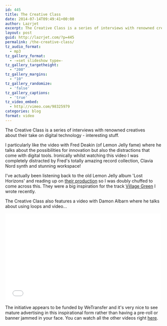 ```yaml
---
id: 445
title: The Creative Class
date: 2014-07-14T09:49:41+00:00
author: Lazrjet
excerpt: The Creative Class is a series of interviews with renowned creatives about their take on digital technology...
layout: post
guid: http://lazrjet.com/?p=445
permalink: /the-creative-class/
tz_audio_format:
  - mp3
tz_gallery_format:
  - -=set slideshow type=-
tz_gallery_targetheight:
  - "200"
tz_gallery_margins:
  - "10"
tz_gallery_randomize:
  - 'false'
tz_gallery_captions:
  - 'true'
tz_video_embed:
  - http://vimeo.com/98325979
categories: blog
format: video
---
```

The Creative Class is a series of interviews with renowned creatives about their take on digital technology - interesting stuff.

I particularly like the video with Fred Deakin (of Lemon Jelly fame) where he talks about the possibilities for innovation but also the distractions that come with digital tools. Ironically whilst watching this video I was completely distracted by Fred's totally amazing record collection, Clavia Nord synth and stunning workspace!

I've actually been listening back to the old Lemon Jelly album 'Lost Horizons' and reading up on <a title="Lemon Jelly Interview at WhoSampled" href="http://blog.whosampled.com/2012/07/17/interview-with-nick-franglen-from-lemon-jelly/" target="_blank">their production</a> so I was doubly chuffed to come across this. They were a big inspiration for the track <a title="Village Green" href="http://lazrjet.com/village-green/" target="_blank">Village Green</a> I wrote recently.

The Creative Class also features a video with Damon Albarn where he talks about using loops and video...

<iframe src="//player.vimeo.com/video/98330468?title=0&amp;byline=0&amp;portrait=0&amp;color=09e0c4" width="500" height="281" frameborder="0" allowfullscreen="allowfullscreen"></iframe>

The initiative appears to be funded by WeTransfer and it's very nice to see mature advertising in this inspirational form rather than having a pre-roll or banner jammed in your face. You can watch all the other videos right <a title="The Creative Class" href="http://thecreativeclass.tv/#intro" target="_blank">here</a>.
